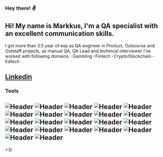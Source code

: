 
### Hey there!  ✌️
##  Hi! My name is Markkus, I'm a QA specialist with an excellent communication skills.
I got more than 3.5 year of exp as QA engineer in Product, Outsourse and Outstaff projects, as manual QA, QA Lead and techincal interviewer
I've worked with following domains:
-Gambling
-Fintech
-Crypto/blockchain
-Edtech
  
## [Linkedin](https://www.linkedin.com/in/markkuskarner/)

### Tools
![Header](https://img.shields.io/badge/Jira-090909?style=for-the-badge&logo=jira&logoColor=136be1)
![Header](https://img.shields.io/badge/Postman-090909?style=for-the-badge&logo=postman&logoColor=f76935)
![Header](https://img.shields.io/badge/Github-090909?style=for-the-badge&logo=github&logoColor=8cc4d7)
![Header](https://img.shields.io/badge/MySQL-090909?style=for-the-badge&logo=mysql&logoColor=00618a)
![Header](https://img.shields.io/badge/DevTools-090909?style=for-the-badge&logo=googlechrome&logoColor=2674f2)
![Header](https://img.shields.io/badge/AndroidStudio-090909?style=for-the-badge&logo=androidstudio&logoColor=3ad07d)
![Header](https://img.shields.io/badge/TestRail-090909?style=for-the-badge&logo=TestRail&logoColor=8cc4d7)
![Header](https://img.shields.io/badge/Fiddler-090909?style=for-the-badge&logo=fiddler&logoColor=8cc4d7)
![Header](https://img.shields.io/badge/Xcode-090909?style=for-the-badge&logo=Xcode&logoColor=8cc4d7)
![Header](https://img.shields.io/badge/Figma-090909?style=for-the-badge&logo=Figma&logoColor=F24E1E)
![Header](https://img.shields.io/badge/docker-090909?style=for-the-badge&logo=Docker&logoColor=2496ED)
![Header](https://img.shields.io/badge/Trello-090909?style=for-the-badge&logo=Trello&logoColor=0052CC)
![Header](https://img.shields.io/badge/VScode-090909?style=for-the-badge&logo=visualstudiocode&logoColor=007ACC)
![Header](https://img.shields.io/badge/Confluence-090909?style=for-the-badge&logo=Confluence&logoColor=172B4D)
![Header](https://img.shields.io/badge/charlesProxy-090909?style=for-the-badge&logo=charlesproxy&logoColor=#172B4D)
![Header](https://img.shields.io/badge/TestFlight-090909?style=for-the-badge&logo=TestFlight&logoColor=#172B4D)
![Header](https://img.shields.io/badge/OpenSearch-090909?style=for-the-badge&logo=OpenSearch&logoColor=#172B4D)
![Header](https://img.shields.io/badge/Kafka-090909?style=for-the-badge&logo=Kafka&logoColor=#172B4D)
![Header](https://img.shields.io/badge/ArgoCD-090909?style=for-the-badge&logo=ArgoCD&logoColor=#172B4D)
![Header](https://img.shields.io/badge/pgAdmin-090909?style=for-the-badge&logo=pgAdmin&logoColor=#172B4D)
![Header](https://img.shields.io/badge/BrowserStack-090909?style=for-the-badge&logo=BrowserStack&logoColor=#172B4D)
![Header](https://img.shields.io/badge/xRay-090909?style=for-the-badge&logo=xRay&logoColor=#172B4D)
----
<3/
